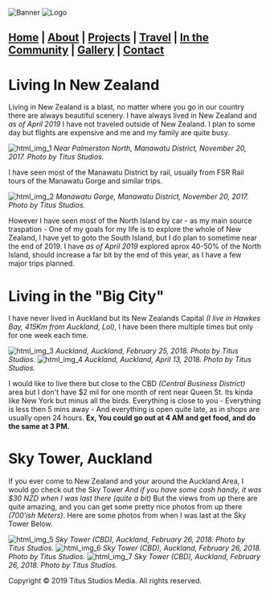 ![Banner](https://i.imgur.com/eyYTTXB.jpg)
![Logo](https://i.imgur.com/twnTHRC.jpg)

## [Home](https://titusstudiosmediagroup.github.io/)     |    [About](https://titusstudiosmediagroup.github.io/about)     |    [Projects](https://titusstudiosmediagroup.github.io/projects)     |    [Travel](https://titusstudiosmediagroup.github.io/travel)     |    [In the Community](https://titusstudiosmediagroup.github.io/community)   |  [Gallery](https://titusstudiosmediagroup.github.io/gallery)     |    [Contact](https://titusstudiosmediagroup.github.io/contact)


# Living In New Zealand

Living in New Zealand is a blast, no matter where you go in our country there are always beautiful scenery. I have always lived in New Zealand and *as of April 2019* I have not traveled outside of New Zealand. I plan to some day but flights are expensive and me and my family are quite busy.

![html_img_1](https://i.imgur.com/itAlaFR.jpg)
_Near Palmerston North, Manawatu District, November 20, 2017. Photo by Titus Studios._

I have seen most of the Manawatu District by rail, usually from FSR Rail tours of the Manawatu Gorge and similar trips.

![html_img_2](https://i.imgur.com/wzharxz.jpg)
_Manawatu Gorge, Manawatu District, November 20, 2017. Photo by Titus Studios._

However I have seen most of the North Island by car - as my main source traspation - One of my goals for my life is to explore the whole of New Zealand, I have yet to goto the South Island, but I do plan to sometime near the end of 2019. I have *as of April 2019* explored aprox 40-50% of the North Island, should increase a far bit by the end of this year, as I have a few major trips planned.

# Living in the "Big City"

I have never lived in Auckland but its New Zealands Capital *(I live in Hawkes Bay, 415Km from Auckland, Lol)*, I have been there multiple times but only for one week each time.

![html_img_3](https://i.imgur.com/7R607U4.jpg)
_Auckland, Auckland, February 25, 2018. Photo by Titus Studios._
![html_img_4](https://i.imgur.com/oJcTfFY.jpg)
_Auckland, Auckland, April 13, 2018. Photo by Titus Studios._

I would like to live there but close to the CBD *(Central Business District)* area but I don't have $2 mil for one month of rent near Queen St. Its kinda like New York but minus all the birds. Everything is close to you - Everything is less then 5 mins away - And everything is open quite late, as in shops are usually open 24 hours. **Ex, You could go out at 4 AM and get food, and do the same at 3 PM.**

# Sky Tower, Auckland

If you ever come to New Zealand and your around the Auckland Area, I would go check out the Sky Tower *And if you have some cash handy, it was $30 NZD when I was last there (quite a bit)* But the views from up there are quite amazing, and you can get some pretty nice photos from up there *(700'ish Meters)*. Here are some photos from when I was last at the Sky Tower Below.

![html_img_5](https://i.imgur.com/ua2btn5.jpg)
_Sky Tower (CBD), Auckland, February 26, 2018. Photo by Titus Studios._
![html_img_6](https://i.imgur.com/vUvB28S.jpg)
_Sky Tower (CBD), Auckland, February 26, 2018. Photo by Titus Studios._
![html_img_7](https://i.imgur.com/sojcQHD.jpg)
_Sky Tower (CBD), Auckland, February 26, 2018. Photo by Titus Studios._

Copyright © 2019 Titus Studios Media. All rights reserved.

